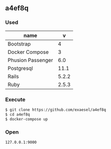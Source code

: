 ## a4ef8q
### Used
| name | v |
| ---- | - |
| Bootstrap | 4 |
| Docker Compose | 3 |
| Phusion Passenger | 6.0 |
| Postgresql | 11.1 |
| Rails | 5.2.2 |
| Ruby | 2.5.3 |
### Execute
```sh
$ git clone https://github.com/exaesel/a4ef8q
$ cd a4ef8q
$ docker-compose up
```
### Open
```sh
127.0.0.1:9000
```
